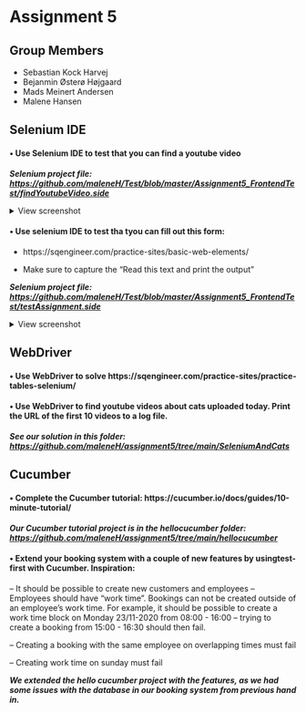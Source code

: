 # Assignment 5

## Group Members

  - Sebastian Kock Harvej
  - Bejanmin Østerø Højgaard
  - Mads Meinert Andersen
  - Malene Hansen

## Selenium IDE

#### • Use Selenium IDE to test that you can find a youtube video

***Selenium project file: https://github.com/maleneH/Test/blob/master/Assignment5_FrontendTest/findYoutubeVideo.side***

<details>
  <summary>View screenshot</summary>
  
  ![alt text](https://github.com/maleneH/Test/blob/master/Assignment5_FrontendTest/funnyCats.jpeg)
</details>



#### • Use selenium IDE to test tha tyou can fill out this form:


   
   * https://<i></i>sqengineer.com/practice-sites/basic-web-elements/
     
   
   * Make sure to capture the “Read this text and print the output”


***Selenium project file: https://github.com/maleneH/Test/blob/master/Assignment5_FrontendTest/testAssignment.side***

<details>
  <summary>View screenshot</summary>
  
  
![alt text](https://github.com/maleneH/Test/blob/master/Assignment5_FrontendTest/johnDoe.jpeg)
</details>


## WebDriver

#### • Use WebDriver to solve https://<i></i>sqengineer.com/practice-sites/practice-tables-selenium/

#### • Use WebDriver to find youtube videos about cats uploaded today. Print the URL of the first 10 videos to a log file.

***See our solution in this folder: https://github.com/maleneH/assignment5/tree/main/SeleniumAndCats***



## Cucumber


#### • Complete the Cucumber tutorial: https://<i></i>cucumber.io/docs/guides/10-minute-tutorial/

***Our Cucumber tutorial project is in the hellocucumber folder: https://github.com/maleneH/assignment5/tree/main/hellocucumber***

#### • Extend your booking system with a couple of new features by usingtest-first with Cucumber. Inspiration:

  – It should be possible to create new customers and employees
  – Employees should have “work time”. Bookings can not be created
outside of an employee’s work time. For example, it should be
possible to create a work time block on Monday 23/11-2020 from
08:00 - 16:00 – trying to create a booking from 15:00 - 16:30 should
then fail.


 – Creating a booking with the same employee on overlapping times must fail

 – Creating work time on sunday must fail

***We extended the hello cucumber project with the features, as we had some issues with the database in our booking system from previous hand in.***
